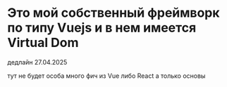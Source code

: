 # Это мой собственный фреймворк по типу Vuejs и в нем имеется Virtual Dom  

дедлайн 27.04.2025


тут не будет особа много фич из Vue либо React а только основы


